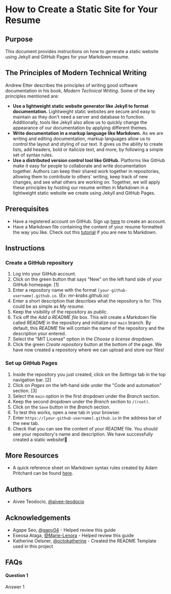 # How to Create a Static Site for Your Resume

## Purpose
This document provides instructions on how to generate a static website using Jekyll and GitHub Pages for your Markdown resume.

## The Principles of Modern Technical Writing
Andrew Etter describes the principles of writing good software documentation in his book, *Modern Technical Writing*. Some of the key principles mentioned are:
- **Use a lightweight static website generator like Jekyll to format documentation.** Lightweight static websites are secure and easy to maintain as they don't need a server and database to function. Additionally, tools like Jekyll also allow us to quickly change the appearance of our documentation by applying different themes.
- **Write documentation in a markup language like Markdown.** As we are writing and editing documentation, markup languages allow us to control the layout and styling of our text. It gives us the ability to create lists, add headers, bold or italicize text, and more, by following a simple set of syntax rules.
- **Use a distributed version control tool like GitHub.** Platforms like GitHub make it easy for people to collaborate and write documentation together. Authors can keep their shared work together in repositories, allowing them to contribute to others' writing, keep track of new changes, and see what others are working on.
Together, we will apply these principles by hosting our resume written in Markdown in a lightweight static website we create using Jekyll and GitHub Pages. 

## Prerequisites
- Have a registered account on GitHub. Sign up [here](https://github.com/join) to create an account.
- Have a Markdown file containing the content of your resume formatted the way you like. Check out this [tutorial](https://www.markdowntutorial.com/) if you are new to Markdown.

## Instructions
### Create a GitHub repository
1. Log into your GitHub account.
2. Click on the green button that says "New" on the left hand side of your GitHub homepage. [1]
3. Enter a repository name with the format `[your-github-username].github.io`. (Ex: *mr-krabs*.github.io)
4. Enter a short description that describes what the repository is for. This could be as simple as *My resume.*
5. Keep the visibility of the repository as *public*.
6. Tick off the *Add a README file* box. This will create a Markdown file called *README* in the repository and initialize our `main` branch. By default, this *README* file will contain the name of the repository and the description your entered.
7. Select the "MIT License" option in the *Choose a license* dropdown.
8. Click the green *Create repository* button at the bottom of the page.
We have now created a repository where we can upload and store our files!

### Set up GitHub Pages
1. Inside the repository you just created, click on the *Settings* tab in the top navigation bar. [2]
2. Click on *Pages* on the left-hand side under the "Code and automation" section. [3]
3. Select the `main` option in the first dropdown under the *Branch* section.
4. Keep the second dropdown under the *Branch* section to `/(root)`.
5. Click on the `Save` button in the *Branch* section.
6. To test this works, open a new tab in your browser.
7. Enter `https://[your-github-username].github.io` in the address bar of the new tab.
8. Check that you can see the content of your *README* file. You should see your repository's name and description.
We have successfully created a static website!👏

## More Resources
- A quick reference sheet on Markdown syntax rules created by Adam Pritchard can be found [here](https://github.com/adam-p/markdown-here/wiki/Markdown-Cheatsheet). 

## Authors
- Aivee Teodocio, [@aivee-teodocio](https://github.com/aivee-teodocio)
## Acknowledgements
- Agape Seo, [@gapy04](https://github.com/gapy04) - Helped review this guide
- Eseosa Ataga, [@Marie-Lenora](https://github.com/Marie-Lenora) - Helped review this guide
- Katherine Oelsner, [@octokatherine](https://github.com/octokatherine) - Created the README Template used in this project

## FAQs
#### Question 1
Answer 1
